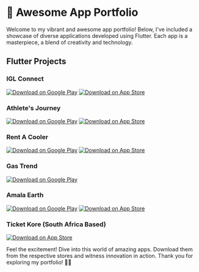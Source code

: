 # 🚀 Awesome App Portfolio

Welcome to my vibrant and awesome app portfolio! Below, I've included a showcase of diverse applications developed using Flutter. Each app is a masterpiece, a blend of creativity and technology.
## Flutter Projects

### IGL Connect
[![Download on Google Play](https://img.shields.io/badge/Download_on_Google_Play-IGL_Connect-green?logo=google-play&logoColor=white&style=for-the-badge)](https://play.google.com/store/apps/details?id=com.CustomerApp)
[![Download on App Store](https://img.shields.io/badge/Download_on_App_Store-IGL_Connect-blue?logo=app-store&logoColor=white&style=for-the-badge)](https://apps.apple.com/in/app/igl-connect/id1147477099)

### Athlete's Journey
[![Download on Google Play](https://img.shields.io/badge/Download_on_Google_Athlete's_Journey-green?logo=google-play&logoColor=white&style=for-the-badge)](https://play.google.com/store/apps/details?id=com.athletesjourney.athletes_journey&hl=en&gl=US)
[![Download on App Store](https://img.shields.io/badge/Download_on_App_Athlete's_Journey-blue?logo=app-store&logoColor=white&style=for-the-badge)](https://apps.apple.com/in/app/athletes-journey/id6448454026)

### Rent A Cooler
[![Download on Google Play](https://img.shields.io/badge/Download_on_Google_Play-Rent_A_Cooler-green?logo=google-play&logoColor=white&style=for-the-badge)](https://play.google.com/store/apps/details?id=com.rentacooler.rentacooler&hl=en_US)
[![Download on App Store](https://img.shields.io/badge/Download_on_App_Rent_A_Cooler-blue?logo=app-store&logoColor=white&style=for-the-badge)](https://apps.apple.com/vn/app/rent-a-cooler/id6449244684)

### Gas Trend
[![Download on Google Play](https://img.shields.io/badge/Download_on_Google_Play-Gas_Trend-green?logo=google-play&logoColor=white&style=for-the-badge)](https://play.google.com/store/apps/details?id=com.prinfotech.gas_trend)

### Amala Earth
[![Download on Google Play](https://img.shields.io/badge/Download_on_Google_Play-Amala_Earth-green?logo=google-play&logoColor=white&style=for-the-badge)](https://play.google.com/store/apps/details?id=com.amala.earth)
[![Download on App Store](https://img.shields.io/badge/Download_on_App_Store-Amala_Earth-blue?logo=app-store&logoColor=white&style=for-the-badge)](https://apps.apple.com/in/app/amala-earth/id1591399697)

### Ticket Kore (South Africa Based)
[![Download on App Store](https://img.shields.io/badge/Download_on_App_Store-Ticket_Kore-blue?logo=app-store&logoColor=white&style=for-the-badge)](https://apps.apple.com/us/app/itunes-connect/id376771144)


Feel the excitement! Dive into this world of amazing apps. Download them from the respective stores and witness innovation in action. Thank you for exploring my portfolio! 🚀✨

